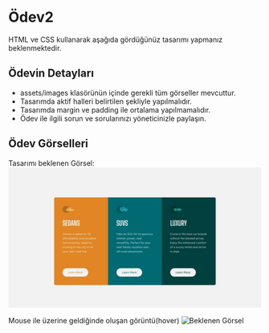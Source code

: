 # Ödev2
HTML ve CSS kullanarak aşağıda gördüğünüz tasarımı yapmanız beklenmektedir.

## Ödevin Detayları

- assets/images klasörünün içinde gerekli tüm görseller mevcuttur.
- Tasarımda aktif halleri belirtilen şekliyle yapılmalıdır.
- Tasarımda margin ve padding ile ortalama yapılmamalıdır.
- Ödev ile ilgili sorun ve sorularınızı yöneticinizle paylaşın.

## Ödev Görselleri

Tasarımı beklenen Görsel:
![Beklenen Görsel](./assets/Ula%C5%9F%C4%B1lmas%C4%B1%20gereken.jpg)

Mouse ile üzerine geldiğinde oluşan görüntü(hover)
![Beklenen Görsel](./assets/aktif%20halleri.jpg)